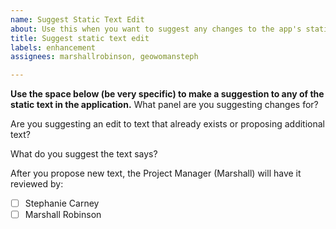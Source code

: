 ```yaml
---
name: Suggest Static Text Edit
about: Use this when you want to suggest any changes to the app's static text
title: Suggest static text edit
labels: enhancement
assignees: marshallrobinson, geowomansteph

---
```


**Use the space below (be very specific) to make a suggestion to any of the static text in the application.**
What panel are you suggesting changes for?


Are you suggesting an edit to text that already exists or proposing additional text?


What do you suggest the text says?

After you propose new text, the Project Manager (Marshall) will have it reviewed by:
- [ ] Stephanie Carney
- [ ] Marshall Robinson
